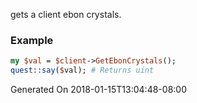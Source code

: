 gets a client ebon crystals.
### Example

```perl
my $val = $client->GetEbonCrystals();
quest::say($val); # Returns uint
```


Generated On 2018-01-15T13:04:48-08:00